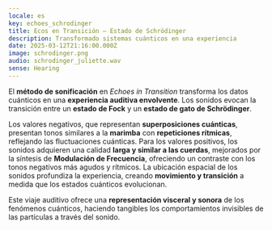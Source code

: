 ```yaml
---
locale: es
key: echoes_schrodinger
title: Ecos en Transición – Estado de Schrödinger
description: Transformado sistemas cuánticos en una experiencia
date: 2025-03-12T21:16:00.000Z
image: schrodinger.png
audio: schrodinger_juliette.wav
sense: Hearing
---
```

El **método de sonificación** en *Echoes in Transition* transforma los datos cuánticos en una **experiencia auditiva envolvente**. Los sonidos evocan la transición entre un **estado de Fock** y un **estado de gato de Schrödinger**. 

Los valores negativos, que representan **superposiciones cuánticas**, presentan tonos similares a la **marimba** con **repeticiones rítmicas**, reflejando las fluctuaciones cuánticas. Para los valores positivos, los sonidos adquieren una calidad **larga y similar a las cuerdas**, mejorados por la síntesis de **Modulación de Frecuencia**, ofreciendo un contraste con los tonos negativos más agudos y rítmicos. La ubicación espacial de los sonidos profundiza la experiencia, creando **movimiento y transición** a medida que los estados cuánticos evolucionan. 

Este viaje auditivo ofrece una **representación visceral y sonora** de los fenómenos cuánticos, haciendo tangibles los comportamientos invisibles de las partículas a través del sonido.
